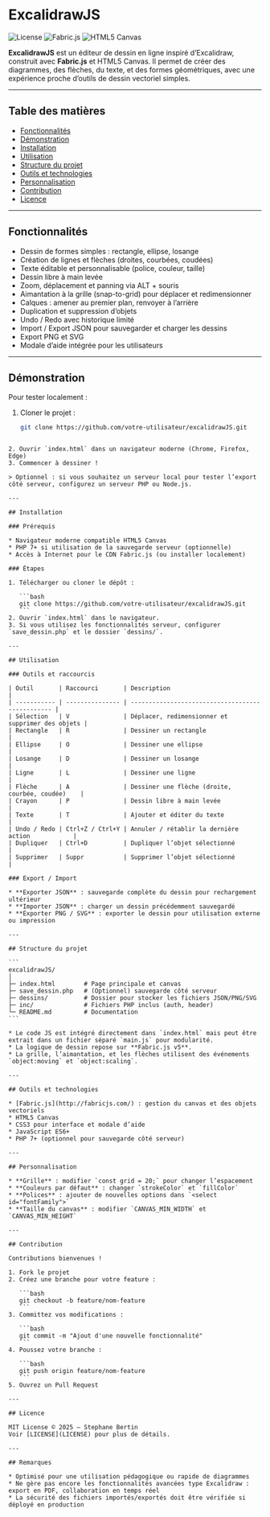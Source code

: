 # ExcalidrawJS

![License](https://img.shields.io/badge/license-MIT-green.svg)
![Fabric.js](https://img.shields.io/badge/Fabric.js-v5.2.4-blue)
![HTML5 Canvas](https://img.shields.io/badge/Canvas-HTML5-orange)

**ExcalidrawJS** est un éditeur de dessin en ligne inspiré d’Excalidraw, construit avec **Fabric.js** et HTML5 Canvas. Il permet de créer des diagrammes, des flèches, du texte, et des formes géométriques, avec une expérience proche d’outils de dessin vectoriel simples.  

---

## Table des matières

- [Fonctionnalités](#fonctionnalités)
- [Démonstration](#démonstration)
- [Installation](#installation)
- [Utilisation](#utilisation)
- [Structure du projet](#structure-du-projet)
- [Outils et technologies](#outils-et-technologies)
- [Personnalisation](#personnalisation)
- [Contribution](#contribution)
- [Licence](#licence)

---

## Fonctionnalités

- Dessin de formes simples : rectangle, ellipse, losange
- Création de lignes et flèches (droites, courbées, coudées)
- Texte éditable et personnalisable (police, couleur, taille)
- Dessin libre à main levée
- Zoom, déplacement et panning via ALT + souris
- Aimantation à la grille (snap-to-grid) pour déplacer et redimensionner
- Calques : amener au premier plan, renvoyer à l’arrière
- Duplication et suppression d’objets
- Undo / Redo avec historique limité
- Import / Export JSON pour sauvegarder et charger les dessins
- Export PNG et SVG
- Modale d’aide intégrée pour les utilisateurs

---

## Démonstration

Pour tester localement :

1. Cloner le projet :  
   ```bash
   git clone https://github.com/votre-utilisateur/excalidrawJS.git
````

2. Ouvrir `index.html` dans un navigateur moderne (Chrome, Firefox, Edge)
3. Commencer à dessiner !

> Optionnel : si vous souhaitez un serveur local pour tester l’export côté serveur, configurez un serveur PHP ou Node.js.

---

## Installation

### Prérequis

* Navigateur moderne compatible HTML5 Canvas
* PHP 7+ si utilisation de la sauvegarde serveur (optionnelle)
* Accès à Internet pour le CDN Fabric.js (ou installer localement)

### Étapes

1. Télécharger ou cloner le dépôt :

   ```bash
   git clone https://github.com/votre-utilisateur/excalidrawJS.git
   ```
2. Ouvrir `index.html` dans le navigateur.
3. Si vous utilisez les fonctionnalités serveur, configurer `save_dessin.php` et le dossier `dessins/`.

---

## Utilisation

### Outils et raccourcis

| Outil       | Raccourci       | Description                                      |
| ----------- | --------------- | ------------------------------------------------ |
| Sélection   | V               | Déplacer, redimensionner et supprimer des objets |
| Rectangle   | R               | Dessiner un rectangle                            |
| Ellipse     | O               | Dessiner une ellipse                             |
| Losange     | D               | Dessiner un losange                              |
| Ligne       | L               | Dessiner une ligne                               |
| Flèche      | A               | Dessiner une flèche (droite, courbée, coudée)    |
| Crayon      | P               | Dessin libre à main levée                        |
| Texte       | T               | Ajouter et éditer du texte                       |
| Undo / Redo | Ctrl+Z / Ctrl+Y | Annuler / rétablir la dernière action            |
| Dupliquer   | Ctrl+D          | Dupliquer l’objet sélectionné                    |
| Supprimer   | Suppr           | Supprimer l’objet sélectionné                    |

### Export / Import

* **Exporter JSON** : sauvegarde complète du dessin pour rechargement ultérieur
* **Importer JSON** : charger un dessin précédemment sauvegardé
* **Exporter PNG / SVG** : exporter le dessin pour utilisation externe ou impression

---

## Structure du projet

```
excalidrawJS/
│
├─ index.html        # Page principale et canvas
├─ save_dessin.php   # (Optionnel) sauvegarde côté serveur
├─ dessins/          # Dossier pour stocker les fichiers JSON/PNG/SVG
├─ inc/              # Fichiers PHP inclus (auth, header)
└─ README.md         # Documentation
```

* Le code JS est intégré directement dans `index.html` mais peut être extrait dans un fichier séparé `main.js` pour modularité.
* La logique de dessin repose sur **Fabric.js v5**.
* La grille, l’aimantation, et les flèches utilisent des événements `object:moving` et `object:scaling`.

---

## Outils et technologies

* [Fabric.js](http://fabricjs.com/) : gestion du canvas et des objets vectoriels
* HTML5 Canvas
* CSS3 pour interface et modale d’aide
* JavaScript ES6+
* PHP 7+ (optionnel pour sauvegarde côté serveur)

---

## Personnalisation

* **Grille** : modifier `const grid = 20;` pour changer l’espacement
* **Couleurs par défaut** : changer `strokeColor` et `fillColor`
* **Polices** : ajouter de nouvelles options dans `<select id="fontFamily">`
* **Taille du canvas** : modifier `CANVAS_MIN_WIDTH` et `CANVAS_MIN_HEIGHT`

---

## Contribution

Contributions bienvenues !

1. Fork le projet
2. Créez une branche pour votre feature :

   ```bash
   git checkout -b feature/nom-feature
   ```
3. Committez vos modifications :

   ```bash
   git commit -m "Ajout d'une nouvelle fonctionnalité"
   ```
4. Poussez votre branche :

   ```bash
   git push origin feature/nom-feature
   ```
5. Ouvrez un Pull Request

---

## Licence

MIT License © 2025 – Stephane Bertin
Voir [LICENSE](LICENSE) pour plus de détails.

---

## Remarques

* Optimisé pour une utilisation pédagogique ou rapide de diagrammes
* Ne gère pas encore les fonctionnalités avancées type Excalidraw : export en PDF, collaboration en temps réel
* La sécurité des fichiers importés/exportés doit être vérifiée si déployé en production
